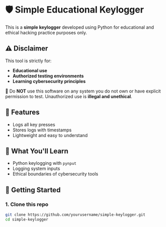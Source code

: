 # 🛡️ Simple Educational Keylogger

This is a **simple keylogger** developed using Python for educational and ethical hacking practice purposes only.

## ⚠️ Disclaimer

This tool is strictly for:
- **Educational use**
- **Authorized testing environments**
- **Learning cybersecurity principles**

🚫 Do **NOT** use this software on any system you do not own or have explicit permission to test. Unauthorized use is **illegal and unethical**.

## 📌 Features
- Logs all key presses
- Stores logs with timestamps
- Lightweight and easy to understand

## 🧠 What You'll Learn
- Python keylogging with `pynput`
- Logging system inputs
- Ethical boundaries of cybersecurity tools

## 🚀 Getting Started

### 1. Clone this repo
```bash
git clone https://github.com/yourusername/simple-keylogger.git
cd simple-keylogger
